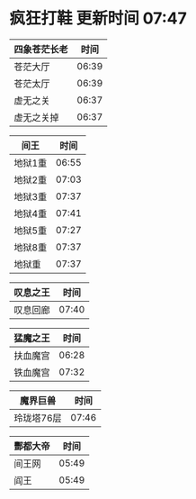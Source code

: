 # 疯狂打鞋 更新时间 07:47

| 四象苍茫长老   | 时间    |
|--------|-------|
| 苍茫大厅 | 06:39 |
| 苍茫太厅 | 06:39 |
| 虚无之关 | 06:37 |
| 虚无之关掉 | 06:37 |

| 间王   | 时间    |
|--------|-------|
| 地狱1重 | 06:55 |
| 地狱2重 | 07:03 |
| 地狱3重 | 07:37 |
| 地狱4重 | 07:41 |
| 地狱5重 | 07:27 |
| 地狱8重 | 07:37 |
| 地狱重 | 07:37 |

| 叹息之王   | 时间    |
|--------|-------|
| 叹息回廊 | 07:40 |

| 猛魔之王   | 时间    |
|--------|-------|
| 扶血魔宫 | 06:28 |
| 铁血魔宫 | 07:32 |

| 魔界巨兽   | 时间    |
|--------|-------|
| 玲珑塔76层 | 07:46 |

| 酆都大帝   | 时间    |
|--------|-------|
| 间王网 | 05:49 |
| 阎王 | 05:49 |